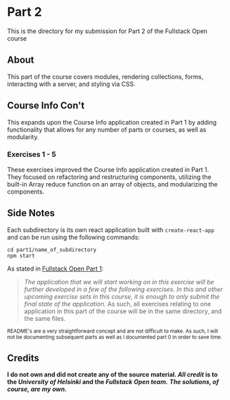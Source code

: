 # Part 2

This is the directory for my submission for Part 2 of the Fullstack Open course

## About

This part of the course covers modules, rendering collections, forms, interacting with a server, and styling via CSS.

## Course Info Con't

This expands upon the Course Info application created in Part 1 by adding functionality that allows for any number of parts or courses, as well as modularity.

### Exercises 1 - 5
These exercises improved the Course Info application created in Part 1. They focused on refactoring and restructuring components, utilizing the built-in Array reduce function on an array of objects, and modularizing the components.

## Side Notes

Each subdirectory is its own react application built with ```create-react-app``` and can be run using the following commands: 
```shell 
cd part1/name_of_subdirectory
npm start
```

As stated in [Fullstack Open Part 1](https://fullstackopen.com/en/part1/introduction_to_react#exercises-1-1-1-2):
> _The application that we will start working on in this exercise will be further developed in a few of the following exercises. In this and other upcoming exercise sets in this course, it is enough to only submit the final state of the application._
As such, all exercises relating to one application in this part of the course will be in the same directory, and the same files.

<sub>README's are a very straightforward concept and are not difficult to make. As such, I will not be documenting subsequent parts as well as I documented part 0 in order to save time.</sub>

## Credits

**I do not own and did not create any of the source material. _All credit_ is to the _University of Helsinki_ and the _Fullstack Open team._**
***The solutions, of course, are my own.***